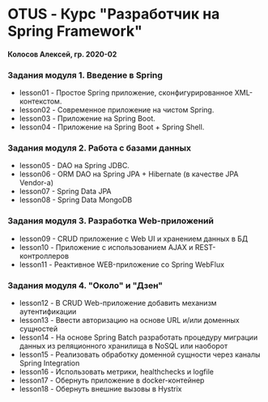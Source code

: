# OTUS - Курс "Разработчик на Spring Framework"
#### Колосов Алексей, гр. 2020-02

### Задания модуля 1. Введение в Spring
* lesson01 - Простое Spring приложение, сконфигурированное XML-контекстом.
* lesson02 - Современное приложение на чистом Spring.
* lesson03 - Приложение на Spring Boot.
* lesson04 - Приложение на Spring Boot + Spring Shell.
### Задания модуля 2. Работа с базами данных
* lesson05 - DAO на Spring JDBC.
* lesson06 - ORM DAO на Spring JPA + Hibernate (в качестве JPA Vendor-a)
* lesson07 - Spring Data JPA
* lesson08 - Spring Data MongoDB
### Задания модуля 3. Разработка Web-приложений
* lesson09 - CRUD приложение с Web UI и хранением данных в БД
* lesson10 - Приложение с использованием AJAX и REST-контроллеров
* lesson11 - Реактивное WEB-приложение со Spring WebFlux
### Задания модуля 4. "Около" и "Дзен"
* lesson12 - В CRUD Web-приложение добавить механизм аутентификации
* lesson13 - Ввести авторизацию на основе URL и/или доменных сущностей
* lesson14 - На основе Spring Batch разработать процедуру миграции данных из реляционного хранилища в NoSQL или наоборот
* lesson15 - Реализовать обработку доменной сущности через каналы Spring Integration
* lesson16 - Использовать метрики, healthchecks и logfile
* lesson17 - Обернуть приложение в docker-контейнер
* lesson18 - Обернуть внешние вызовы в Hystrix
